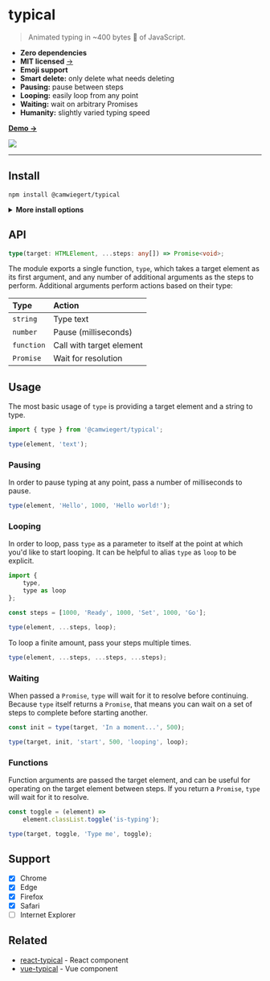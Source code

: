 # typical

> Animated typing in ~400 bytes :blowfish: of JavaScript.

- **Zero dependencies**
- **MIT licensed** [→](https://github.com/camwiegert/typical/tree/master/LICENSE)
- **Emoji support**
- **Smart delete:** only delete what needs deleting
- **Pausing:** pause between steps
- **Looping:** easily loop from any point
- **Waiting:** wait on arbitrary Promises
- **Humanity:** slightly varied typing speed

[**Demo →**](https://codepen.io/camwiegert/pen/rNNepYo)

[![](https://repository-images.githubusercontent.com/211405607/1dd6e300-f8b2-11e9-8260-26ad1d49db17)](https://codepen.io/camwiegert/pen/rNNepYo "Demo on CodePen")

---

## Install

```shell
npm install @camwiegert/typical
```

<details>
  <summary><strong>More install options</strong></summary>
  <p>Instead of using a package manager, you can download <code>typical.js</code> from <a href="https://raw.githubusercontent.com/camwiegert/typical/master/typical.js">GitHub</a> and import it locally or import it directly from a CDN like <a href="https://unpkg.com/@camwiegert/typical">unpkg</a>.</p>
</details>

## API

```typescript
type(target: HTMLElement, ...steps: any[]) => Promise<void>;
```

The module exports a single function, `type`, which takes a target element as its first argument, and any number of additional arguments as the steps to perform. Additional arguments perform actions based on their type:

| Type       | Action                   |
|:-----------|:-------------------------|
| `string`   | Type text                |
| `number`   | Pause (milliseconds)     |
| `function` | Call with target element |
| `Promise`  | Wait for resolution      |

## Usage

The most basic usage of `type` is providing a target element and a string to type.

```javascript
import { type } from '@camwiegert/typical';

type(element, 'text');
```

### Pausing

In order to pause typing at any point, pass a number of milliseconds to pause.

```javascript
type(element, 'Hello', 1000, 'Hello world!');
```

### Looping

In order to loop, pass `type` as a parameter to itself at the point at which you'd like to start looping. It can be helpful to alias `type` as `loop` to be explicit.

```javascript
import {
    type,
    type as loop
};

const steps = [1000, 'Ready', 1000, 'Set', 1000, 'Go'];

type(element, ...steps, loop);
```

To loop a finite amount, pass your steps multiple times.

```javascript
type(element, ...steps, ...steps, ...steps);
```

### Waiting

When passed a `Promise`, `type` will wait for it to resolve before continuing. Because `type` itself returns a `Promise`, that means you can wait on a set of steps to complete before starting another.

```javascript
const init = type(target, 'In a moment...', 500);

type(target, init, 'start', 500, 'looping', loop);
```

### Functions

Function arguments are passed the target element, and can be useful for operating on the target element between steps. If you return a `Promise`, `type` will wait for it to resolve.

```javascript
const toggle = (element) =>
    element.classList.toggle('is-typing');

type(target, toggle, 'Type me', toggle);
```

## Support

- [x] Chrome
- [x] Edge
- [x] Firefox
- [x] Safari
- [ ] Internet Explorer

## Related

- [react-typical](https://github.com/catalinmiron/react-typical) - React component
- [vue-typical](https://github.com/Turkyden/vue-typical) - Vue component
